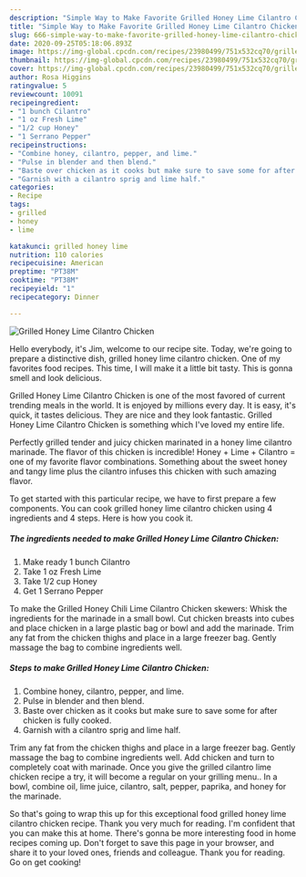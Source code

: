 ```yaml
---
description: "Simple Way to Make Favorite Grilled Honey Lime Cilantro Chicken"
title: "Simple Way to Make Favorite Grilled Honey Lime Cilantro Chicken"
slug: 666-simple-way-to-make-favorite-grilled-honey-lime-cilantro-chicken
date: 2020-09-25T05:18:06.893Z
image: https://img-global.cpcdn.com/recipes/23980499/751x532cq70/grilled-honey-lime-cilantro-chicken-recipe-main-photo.jpg
thumbnail: https://img-global.cpcdn.com/recipes/23980499/751x532cq70/grilled-honey-lime-cilantro-chicken-recipe-main-photo.jpg
cover: https://img-global.cpcdn.com/recipes/23980499/751x532cq70/grilled-honey-lime-cilantro-chicken-recipe-main-photo.jpg
author: Rosa Higgins
ratingvalue: 5
reviewcount: 10091
recipeingredient:
- "1 bunch Cilantro"
- "1 oz Fresh Lime"
- "1/2 cup Honey"
- "1 Serrano Pepper"
recipeinstructions:
- "Combine honey, cilantro, pepper, and lime."
- "Pulse in blender and then blend."
- "Baste over chicken as it cooks but make sure to save some for after chicken is fully cooked."
- "Garnish with a cilantro sprig and lime half."
categories:
- Recipe
tags:
- grilled
- honey
- lime

katakunci: grilled honey lime 
nutrition: 110 calories
recipecuisine: American
preptime: "PT38M"
cooktime: "PT38M"
recipeyield: "1"
recipecategory: Dinner

---
```



![Grilled Honey Lime Cilantro Chicken](https://img-global.cpcdn.com/recipes/23980499/751x532cq70/grilled-honey-lime-cilantro-chicken-recipe-main-photo.jpg)

Hello everybody, it's Jim, welcome to our recipe site. Today, we're going to prepare a distinctive dish, grilled honey lime cilantro chicken. One of my favorites food recipes. This time, I will make it a little bit tasty. This is gonna smell and look delicious.

Grilled Honey Lime Cilantro Chicken is one of the most favored of current trending meals in the world. It is enjoyed by millions every day. It is easy, it's quick, it tastes delicious. They are nice and they look fantastic. Grilled Honey Lime Cilantro Chicken is something which I've loved my entire life.

Perfectly grilled tender and juicy chicken marinated in a honey lime cilantro marinade. The flavor of this chicken is incredible! Honey + Lime + Cilantro = one of my favorite flavor combinations. Something about the sweet honey and tangy lime plus the cilantro infuses this chicken with such amazing flavor.


To get started with this particular recipe, we have to first prepare a few components. You can cook grilled honey lime cilantro chicken using 4 ingredients and 4 steps. Here is how you cook it.

<!--inarticleads1-->

##### The ingredients needed to make Grilled Honey Lime Cilantro Chicken:

1. Make ready 1 bunch Cilantro
1. Take 1 oz Fresh Lime
1. Take 1/2 cup Honey
1. Get 1 Serrano Pepper


To make the Grilled Honey Chili Lime Cilantro Chicken skewers: Whisk the ingredients for the marinade in a small bowl. Cut chicken breasts into cubes and place chicken in a large plastic bag or bowl and add the marinade. Trim any fat from the chicken thighs and place in a large freezer bag. Gently massage the bag to combine ingredients well. 

<!--inarticleads2-->

##### Steps to make Grilled Honey Lime Cilantro Chicken:

1. Combine honey, cilantro, pepper, and lime.
1. Pulse in blender and then blend.
1. Baste over chicken as it cooks but make sure to save some for after chicken is fully cooked.
1. Garnish with a cilantro sprig and lime half.


Trim any fat from the chicken thighs and place in a large freezer bag. Gently massage the bag to combine ingredients well. Add chicken and turn to completely coat with marinade. Once you give the grilled cilantro lime chicken recipe a try, it will become a regular on your grilling menu.. In a bowl, combine oil, lime juice, cilantro, salt, pepper, paprika, and honey for the marinade. 

So that's going to wrap this up for this exceptional food grilled honey lime cilantro chicken recipe. Thank you very much for reading. I'm confident that you can make this at home. There's gonna be more interesting food in home recipes coming up. Don't forget to save this page in your browser, and share it to your loved ones, friends and colleague. Thank you for reading. Go on get cooking!
